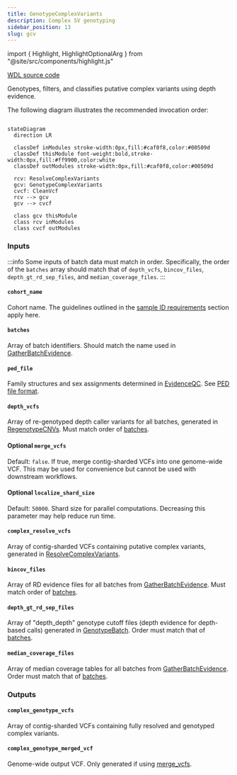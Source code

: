 ```yaml
---
title: GenotypeComplexVariants
description: Complex SV genotyping
sidebar_position: 13
slug: gcv
---
```


import { Highlight, HighlightOptionalArg } from "@site/src/components/highlight.js"

[WDL source code](https://github.com/broadinstitute/gatk-sv/blob/main/wdl/GenotypeComplexVariants.wdl)

Genotypes, filters, and classifies putative complex variants using depth evidence.

The following diagram illustrates the recommended invocation order:

```mermaid

stateDiagram
  direction LR
  
  classDef inModules stroke-width:0px,fill:#caf0f8,color:#00509d
  classDef thisModule font-weight:bold,stroke-width:0px,fill:#ff9900,color:white
  classDef outModules stroke-width:0px,fill:#caf0f8,color:#00509d

  rcv: ResolveComplexVariants
  gcv: GenotypeComplexVariants
  cvcf: CleanVcf
  rcv --> gcv
  gcv --> cvcf
  
  class gcv thisModule
  class rcv inModules
  class cvcf outModules
```

### Inputs

:::info
Some inputs of batch data must match in order. Specifically, the order of the `batches` array should match that of
`depth_vcfs`, `bincov_files`, `depth_gt_rd_sep_files`, and `median_coverage_files`.
:::

#### `cohort_name`
Cohort name. The guidelines outlined in the [sample ID requirements](/docs/gs/inputs#sampleids) section apply here.

#### `batches`
Array of batch identifiers. Should match the name used in [GatherBatchEvidence](./gbe#batch).

#### `ped_file`
Family structures and sex assignments determined in [EvidenceQC](./eqc). See [PED file format](/docs/gs/inputs#ped-format).

#### `depth_vcfs`
Array of re-genotyped depth caller variants for all batches, generated in [RegenotypeCNVs](./rgcnvs#regenotyped_depth_vcfs).
Must match order of [batches](#batches).

#### <HighlightOptionalArg>Optional</HighlightOptionalArg>  `merge_vcfs`
Default: `false`. If true, merge contig-sharded VCFs into one genome-wide VCF. This may be used for convenience but cannot be used with
downstream workflows.

#### <HighlightOptionalArg>Optional</HighlightOptionalArg> `localize_shard_size`
Default: `50000`. Shard size for parallel computations. Decreasing this parameter may help reduce run time.

#### `complex_resolve_vcfs`
Array of contig-sharded VCFs containing putative complex variants, generated in [ResolveComplexVariants](./rcv#complex_resolve_vcfs).

#### `bincov_files`
Array of RD evidence files for all batches from [GatherBatchEvidence](./gbe#counts). Must match order of [batches](#batches).

#### `depth_gt_rd_sep_files`
Array of "depth_depth" genotype cutoff files (depth evidence for depth-based calls) generated in
[GenotypeBatch](./gb#trained_genotype___sepcutoff). Order must match that of [batches](#batches).

#### `median_coverage_files`
Array of median coverage tables for all batches from [GatherBatchEvidence](./gbe#median_cov). Order must match that of [batches](#batches).

### Outputs

#### `complex_genotype_vcfs`
Array of contig-sharded VCFs containing fully resolved and genotyped complex variants.

#### `complex_genotype_merged_vcf`
Genome-wide output VCF. Only generated if using [merge_vcfs](#optional--merge_vcfs).
